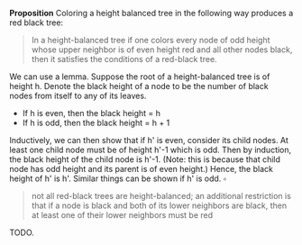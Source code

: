 **Proposition** Coloring a height balanced tree in the following way produces a red black tree:
> In a height-balanced tree if one colors every node of odd height whose upper
neighbor is of even height red and all other nodes black, then it satisfies the
conditions of a red-black tree.

We can use a lemma. Suppose the root of a height-balanced tree is of height h. Denote the black height of a node to be the number of black nodes from itself to any of its leaves.
- If h is even, then the black height = h
- If h is odd, then the black height = h + 1

Inductively, we can then show that if h' is even, consider its child nodes. At least one child node must be of height h'-1 which is odd. Then by induction, the black height of the child node is h'-1. (Note: this is because that child node has odd height and its parent is of even height.) Hence, the black height of h' is h'.
Similar things can be shown if h' is odd. $\square$

> not all red-black trees are height-balanced; an additional restriction is that if a node is black and both of its lower neighbors are black, then at least one of their lower neighbors must be red

TODO.
